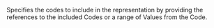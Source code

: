 Specifies the codes to include in the representation by providing the references to the included Codes or a range of Values from the Code.